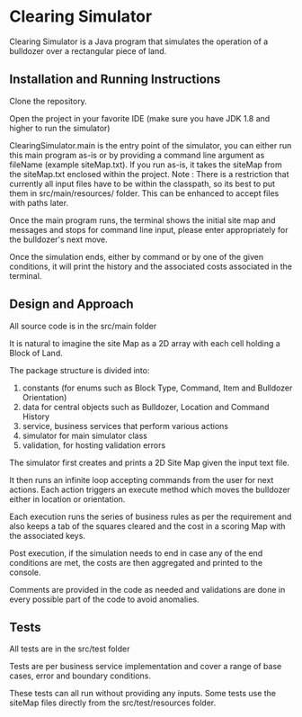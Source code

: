 # Clearing Simulator

Clearing Simulator is a Java program that simulates the operation of a bulldozer over a rectangular piece of land.

## Installation and Running Instructions

Clone the repository.

Open the project in your favorite IDE (make sure you have JDK 1.8 and higher to run the simulator)

ClearingSimulator.main is the entry point of the simulator, you can either run this main program as-is
or by providing a command line argument as fileName (example siteMap.txt). If you run as-is, it takes the
siteMap from the siteMap.txt enclosed within the project. 
Note : There is a restriction that currently all input files have to be within the classpath, so its best
to put them in src/main/resources/ folder. This can be enhanced to accept files with paths later.

Once the main program runs, the terminal shows the initial site map and messages and stops for command line input,
please enter appropriately for the bulldozer's next move.

Once the simulation ends, either by command or by one of the given conditions, it will print the history and the
associated costs associated in the terminal.

## Design and Approach
All source code is in the src/main folder

It is natural to imagine the site Map as a 2D array with each cell holding a Block of Land.

The package structure is divided into: 
1) constants (for enums such as Block Type, Command, Item and 
Bulldozer Orientation)
2) data for central objects such as Bulldozer, Location and Command History
3) service, business services that perform various actions
4) simulator for main simulator class 
5) validation, for hosting validation errors

The simulator first creates and prints a 2D Site Map given the input text file.

It then runs an infinite loop accepting commands from the user for next actions.
Each action triggers an execute method which moves the bulldozer either in
location or orientation. 

Each execution runs the series of business rules as per the requirement and 
also keeps a tab of the squares cleared and the cost in a scoring Map with the
associated keys.

Post execution, if the simulation needs to end in case any of the end conditions
are met, the costs are then aggregated and printed to the console.

Comments are provided in the code as needed and validations are done in every
possible part of the code to avoid anomalies.

## Tests
All tests are in the src/test folder

Tests are per business service implementation and cover a range of base cases,
error and boundary conditions.

These tests can all run without providing any inputs. Some tests use the siteMap files
directly from the src/test/resources folder.